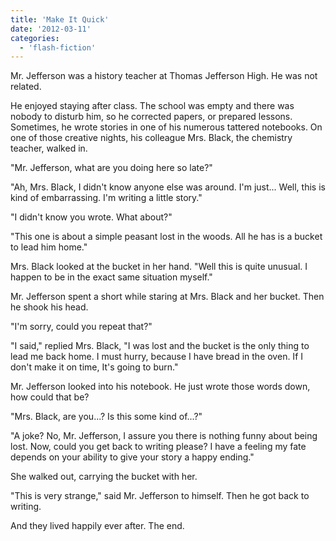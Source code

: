 ```yaml
---
title: 'Make It Quick'
date: '2012-03-11'
categories:
  - 'flash-fiction'
---
```


Mr. Jefferson was a history teacher at Thomas Jefferson High. He was not
related.

<!-- truncate -->


He enjoyed staying after class. The school was empty and there was nobody to
disturb him, so he corrected papers, or prepared lessons. Sometimes, he wrote
stories in one of his numerous tattered notebooks. On one of those creative
nights, his colleague Mrs. Black, the chemistry teacher, walked in.

"Mr. Jefferson, what are you doing here so late?"

"Ah, Mrs. Black, I didn't know anyone else was around. I'm just... Well, this is
kind of embarrassing. I'm writing a little story."

"I didn't know you wrote. What about?"

"This one is about a simple peasant lost in the woods. All he has is a bucket to
lead him home."

Mrs. Black looked at the bucket in her hand. "Well this is quite unusual. I
happen to be in the exact same situation myself."

Mr. Jefferson spent a short while staring at Mrs. Black and her bucket. Then he
shook his head.

"I'm sorry, could you repeat that?"

"I said," replied Mrs. Black, "I was lost and the bucket is the only thing to
lead me back home. I must hurry, because I have bread in the oven. If I don't
make it on time, It's going to burn."

Mr. Jefferson looked into his notebook. He just wrote those words down, how
could that be?

"Mrs. Black, are you...? Is this some kind of...?"

"A joke? No, Mr. Jefferson, I assure you there is nothing funny about being
lost. Now, could you get back to writing please? I have a feeling my fate
depends on your ability to give your story a happy ending."

She walked out, carrying the bucket with her.

"This is very strange," said Mr. Jefferson to himself. Then he got back to
writing.

And they lived happily ever after. The end.
